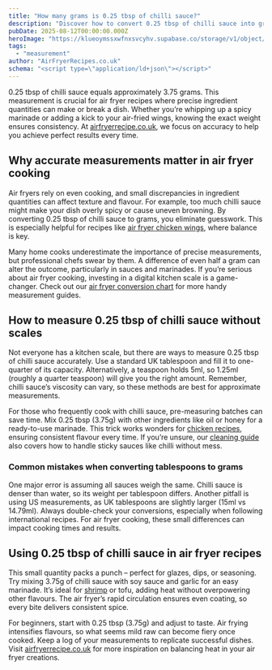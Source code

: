 ```yaml
---
title: "How many grams is 0.25 tbsp of chilli sauce?"
description: "Discover how to convert 0.25 tbsp of chilli sauce into grams for precise air fryer recipes. Get accurate measurements in seconds!"
pubDate: 2025-08-12T00:00:00.000Z
heroImage: "https://klueoymssxwfnxsvcyhv.supabase.co/storage/v1/object/public/md/how-many-grams-is-0-25-tbsp-chilli-sauce-ce615cde.webp"
tags:
  - "measurement"
author: "AirFryerRecipes.co.uk"
schema: "<script type=\"application/ld+json\"></script>"
---
```


<p>0.25 tbsp of chilli sauce equals approximately 3.75 grams. This measurement is crucial for air fryer recipes where precise ingredient quantities can make or break a dish. Whether you’re whipping up a spicy marinade or adding a kick to your air-fried wings, knowing the exact weight ensures consistency. At <a href=https://www.airfryerrecipe.co.uk>airfryerrecipe.co.uk</a>, we focus on accuracy to help you achieve perfect results every time.</p>

<h2>Why accurate measurements matter in air fryer cooking</h2>
<p>Air fryers rely on even cooking, and small discrepancies in ingredient quantities can affect texture and flavour. For example, too much chilli sauce might make your dish overly spicy or cause uneven browning. By converting 0.25 tbsp of chilli sauce to grams, you eliminate guesswork. This is especially helpful for recipes like <a href=https://www.airfryerrecipe.co.uk/recipes>air fryer chicken wings</a>, where balance is key.</p>
<p>Many home cooks underestimate the importance of precise measurements, but professional chefs swear by them. A difference of even half a gram can alter the outcome, particularly in sauces and marinades. If you’re serious about air fryer cooking, investing in a digital kitchen scale is a game-changer. Check out our <a href=https://www.airfryerrecipe.co.uk/air-fryer-conversion-chart>air fryer conversion chart</a> for more handy measurement guides.</p>

<h2>How to measure 0.25 tbsp of chilli sauce without scales</h2>
<p>Not everyone has a kitchen scale, but there are ways to measure 0.25 tbsp of chilli sauce accurately. Use a standard UK tablespoon and fill it to one-quarter of its capacity. Alternatively, a teaspoon holds 5ml, so 1.25ml (roughly a quarter teaspoon) will give you the right amount. Remember, chilli sauce’s viscosity can vary, so these methods are best for approximate measurements.</p>
<p>For those who frequently cook with chilli sauce, pre-measuring batches can save time. Mix 0.25 tbsp (3.75g) with other ingredients like oil or honey for a ready-to-use marinade. This trick works wonders for <a href=https://www.airfryerrecipe.co.uk/recipe-category/chicken>chicken recipes</a>, ensuring consistent flavour every time. If you’re unsure, our <a href=https://www.airfryerrecipe.co.uk/air-fryer-cleaner>cleaning guide</a> also covers how to handle sticky sauces like chilli without mess.</p>

<h3>Common mistakes when converting tablespoons to grams</h3>
<p>One major error is assuming all sauces weigh the same. Chilli sauce is denser than water, so its weight per tablespoon differs. Another pitfall is using US measurements, as UK tablespoons are slightly larger (15ml vs 14.79ml). Always double-check your conversions, especially when following international recipes. For air fryer cooking, these small differences can impact cooking times and results.</p>

<h2>Using 0.25 tbsp of chilli sauce in air fryer recipes</h2>
<p>This small quantity packs a punch – perfect for glazes, dips, or seasoning. Try mixing 3.75g of chilli sauce with soy sauce and garlic for an easy marinade. It’s ideal for <a href=https://www.airfryerrecipe.co.uk/recipe-category/shrimp>shrimp</a> or tofu, adding heat without overpowering other flavours. The air fryer’s rapid circulation ensures even coating, so every bite delivers consistent spice.</p>
<p>For beginners, start with 0.25 tbsp (3.75g) and adjust to taste. Air frying intensifies flavours, so what seems mild raw can become fiery once cooked. Keep a log of your measurements to replicate successful dishes. Visit <a href=https://www.airfryerrecipe.co.uk>airfryerrecipe.co.uk</a> for more inspiration on balancing heat in your air fryer creations.</p>